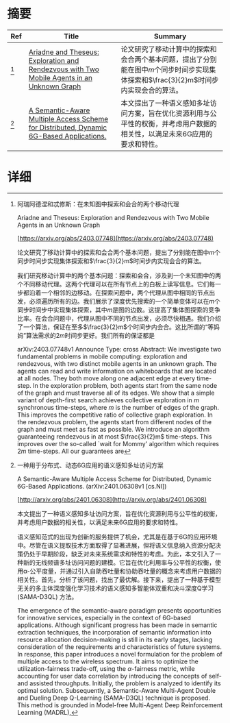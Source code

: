 # 摘要

| Ref | Title | Summary |
| --- | --- | --- |
| [^1] | [Ariadne and Theseus: Exploration and Rendezvous with Two Mobile Agents in an Unknown Graph](https://arxiv.org/abs/2403.07748) | 论文研究了移动计算中的探索和会合两个基本问题，提出了分别能在图中$m$个同步时间步实现集体探索和$\frac{3}{2}m$时间步内实现会合的算法。 |
| [^2] | [A Semantic-Aware Multiple Access Scheme for Distributed, Dynamic 6G-Based Applications.](http://arxiv.org/abs/2401.06308) | 本文提出了一种语义感知多址访问方案，旨在优化资源利用与公平性的权衡，并考虑用户数据的相关性，以满足未来6G应用的要求和特性。 |

# 详细

[^1]: 阿瑞阿德涅和忒修斯：在未知图中探索和会合的两个移动代理

    Ariadne and Theseus: Exploration and Rendezvous with Two Mobile Agents in an Unknown Graph

    [https://arxiv.org/abs/2403.07748](https://arxiv.org/abs/2403.07748)

    论文研究了移动计算中的探索和会合两个基本问题，提出了分别能在图中$m$个同步时间步实现集体探索和$\frac{3}{2}m$时间步内实现会合的算法。

    

    我们研究移动计算中的两个基本问题：探索和会合，涉及到一个未知图中的两个不同移动代理。这两个代理可以在所有节点上的白板上读写信息。它们每一步都沿着一个相邻的边移动。在探索问题中，两个代理从图中相同的节点出发，必须遍历所有的边。我们展示了深度优先搜索的一个简单变体可以在$m$个同步时间步中实现集体探索，其中$m$是图的边数。这提高了集体图探索的竞争比率。在会合问题中，代理从图中不同的节点出发，必须尽快相遇。我们介绍了一个算法，保证在至多$\frac{3}{2}m$个时间步内会合。这比所谓的“等妈妈”算法需求的$2m$时间步更好。我们所有的保证都是

    arXiv:2403.07748v1 Announce Type: cross  Abstract: We investigate two fundamental problems in mobile computing: exploration and rendezvous, with two distinct mobile agents in an unknown graph. The agents can read and write information on whiteboards that are located at all nodes. They both move along one adjacent edge at every time-step. In the exploration problem, both agents start from the same node of the graph and must traverse all of its edges. We show that a simple variant of depth-first search achieves collective exploration in $m$ synchronous time-steps, where $m$ is the number of edges of the graph. This improves the competitive ratio of collective graph exploration. In the rendezvous problem, the agents start from different nodes of the graph and must meet as fast as possible. We introduce an algorithm guaranteeing rendezvous in at most $\frac{3}{2}m$ time-steps. This improves over the so-called `wait for Mommy' algorithm which requires $2m$ time-steps. All our guarantees are
    
[^2]: 一种用于分布式、动态6G应用的语义感知多址访问方案

    A Semantic-Aware Multiple Access Scheme for Distributed, Dynamic 6G-Based Applications. (arXiv:2401.06308v1 [cs.NI])

    [http://arxiv.org/abs/2401.06308](http://arxiv.org/abs/2401.06308)

    本文提出了一种语义感知多址访问方案，旨在优化资源利用与公平性的权衡，并考虑用户数据的相关性，以满足未来6G应用的要求和特性。

    

    语义感知范式的出现为创新的服务提供了机会，尤其是在基于6G的应用环境中。尽管在语义提取技术方面取得了显著进展，但将语义信息纳入资源分配决策仍处于早期阶段，缺乏对未来系统需求和特性的考虑。为此，本文引入了一种新的无线频谱多址访问问题的建模。它旨在优化利用率与公平性的权衡，使用α-公平度量，并通过引入自助吞吐量和协助吞吐量的概念来考虑用户数据的相关性。首先，分析了该问题，找出了最优解。接下来，提出了一种基于模型无关的多主体深度强化学习技术的语义感知多智能体双重和决斗深度Q学习 (SAMA-D3QL) 方法。

    The emergence of the semantic-aware paradigm presents opportunities for innovative services, especially in the context of 6G-based applications. Although significant progress has been made in semantic extraction techniques, the incorporation of semantic information into resource allocation decision-making is still in its early stages, lacking consideration of the requirements and characteristics of future systems. In response, this paper introduces a novel formulation for the problem of multiple access to the wireless spectrum. It aims to optimize the utilization-fairness trade-off, using the $\alpha$-fairness metric, while accounting for user data correlation by introducing the concepts of self- and assisted throughputs. Initially, the problem is analyzed to identify its optimal solution. Subsequently, a Semantic-Aware Multi-Agent Double and Dueling Deep Q-Learning (SAMA-D3QL) technique is proposed. This method is grounded in Model-free Multi-Agent Deep Reinforcement Learning (MADRL),
    

